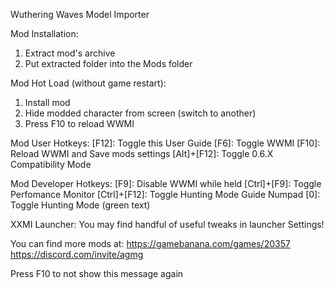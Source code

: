 Wuthering Waves Model Importer

Mod Installation:
1. Extract mod's archive
2. Put extracted folder into the Mods folder

Mod Hot Load (without game restart):
1. Install mod
2. Hide modded character from screen (switch to another)
3. Press F10 to reload WWMI

Mod User Hotkeys:
[F12]: Toggle this User Guide
[F6]: Toggle WWMI
[F10]: Reload WWMI and Save mods settings
[Alt]+[F12]: Toggle 0.6.X Compatibility Mode

Mod Developer Hotkeys:
[F9]: Disable WWMI while held
[Ctrl]+[F9]: Toggle Perfomance Monitor
[Ctrl]+[F12]: Toggle Hunting Mode Guide
Numpad [0]: Toggle Hunting Mode (green text)

XXMI Launcher:
You may find handful of useful tweaks in launcher Settings!

You can find more mods at:
https://gamebanana.com/games/20357
https://discord.com/invite/agmg

Press F10 to not show this message again